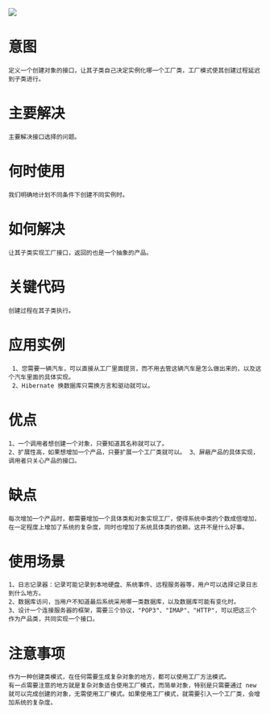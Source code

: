 ![](http://www.runoob.com/wp-content/uploads/2014/08/factory_pattern_uml_diagram.jpg)
# 意图
    定义一个创建对象的接口，让其子类自己决定实例化哪一个工厂类，工厂模式使其创建过程延迟到子类进行。

# 主要解决
    主要解决接口选择的问题。

# 何时使用
    我们明确地计划不同条件下创建不同实例时。

# 如何解决
    让其子类实现工厂接口，返回的也是一个抽象的产品。

# 关键代码
    创建过程在其子类执行。

# 应用实例
     1、您需要一辆汽车，可以直接从工厂里面提货，而不用去管这辆汽车是怎么做出来的，以及这个汽车里面的具体实现。 
     2、Hibernate 换数据库只需换方言和驱动就可以。

# 优点
    1、一个调用者想创建一个对象，只要知道其名称就可以了。 
    2、扩展性高，如果想增加一个产品，只要扩展一个工厂类就可以。 3、屏蔽产品的具体实现，调用者只关心产品的接口。

# 缺点
    每次增加一个产品时，都需要增加一个具体类和对象实现工厂，使得系统中类的个数成倍增加，在一定程度上增加了系统的复杂度，同时也增加了系统具体类的依赖。这并不是什么好事。

# 使用场景
    1、日志记录器：记录可能记录到本地硬盘、系统事件、远程服务器等，用户可以选择记录日志到什么地方。 
    2、数据库访问，当用户不知道最后系统采用哪一类数据库，以及数据库可能有变化时。 
    3、设计一个连接服务器的框架，需要三个协议，"POP3"、"IMAP"、"HTTP"，可以把这三个作为产品类，共同实现一个接口。

# 注意事项
    作为一种创建类模式，在任何需要生成复杂对象的地方，都可以使用工厂方法模式。
    有一点需要注意的地方就是复杂对象适合使用工厂模式，而简单对象，特别是只需要通过 new 就可以完成创建的对象，无需使用工厂模式。如果使用工厂模式，就需要引入一个工厂类，会增加系统的复杂度。